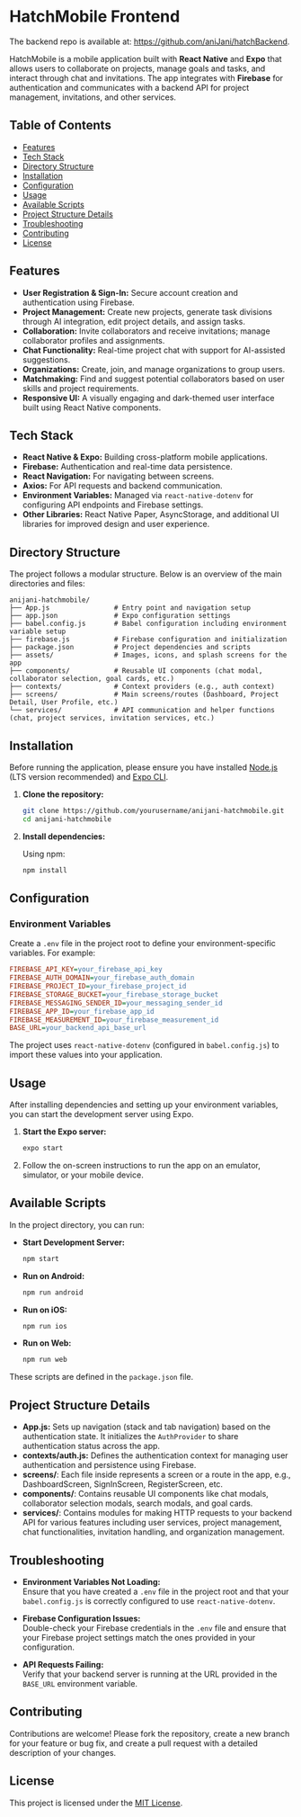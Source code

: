 # HatchMobile Frontend
The backend repo is available at: https://github.com/aniJani/hatchBackend.

HatchMobile is a mobile application built with **React Native** and **Expo** that allows users to collaborate on projects, manage goals and tasks, and interact through chat and invitations. The app integrates with **Firebase** for authentication and communicates with a backend API for project management, invitations, and other services.

## Table of Contents

- [Features](#features)
- [Tech Stack](#tech-stack)
- [Directory Structure](#directory-structure)
- [Installation](#installation)
- [Configuration](#configuration)
- [Usage](#usage)
- [Available Scripts](#available-scripts)
- [Project Structure Details](#project-structure-details)
- [Troubleshooting](#troubleshooting)
- [Contributing](#contributing)
- [License](#license)

## Features

- **User Registration & Sign-In:** Secure account creation and authentication using Firebase.
- **Project Management:** Create new projects, generate task divisions through AI integration, edit project details, and assign tasks.
- **Collaboration:** Invite collaborators and receive invitations; manage collaborator profiles and assignments.
- **Chat Functionality:** Real-time project chat with support for AI-assisted suggestions.
- **Organizations:** Create, join, and manage organizations to group users.
- **Matchmaking:** Find and suggest potential collaborators based on user skills and project requirements.
- **Responsive UI:** A visually engaging and dark-themed user interface built using React Native components.

## Tech Stack

- **React Native & Expo:** Building cross-platform mobile applications.
- **Firebase:** Authentication and real-time data persistence.
- **React Navigation:** For navigating between screens.
- **Axios:** For API requests and backend communication.
- **Environment Variables:** Managed via `react-native-dotenv` for configuring API endpoints and Firebase settings.
- **Other Libraries:** React Native Paper, AsyncStorage, and additional UI libraries for improved design and user experience.

## Directory Structure

The project follows a modular structure. Below is an overview of the main directories and files:

```
anijani-hatchmobile/
├── App.js                # Entry point and navigation setup
├── app.json              # Expo configuration settings
├── babel.config.js       # Babel configuration including environment variable setup
├── firebase.js           # Firebase configuration and initialization
├── package.json          # Project dependencies and scripts
├── assets/               # Images, icons, and splash screens for the app
├── components/           # Reusable UI components (chat modal, collaborator selection, goal cards, etc.)
├── contexts/             # Context providers (e.g., auth context)
├── screens/              # Main screens/routes (Dashboard, Project Detail, User Profile, etc.)
└── services/             # API communication and helper functions (chat, project services, invitation services, etc.)
```

## Installation

Before running the application, please ensure you have installed [Node.js](https://nodejs.org/) (LTS version recommended) and [Expo CLI](https://docs.expo.dev/workflow/expo-cli/).

1. **Clone the repository:**

   ```bash
   git clone https://github.com/yourusername/anijani-hatchmobile.git
   cd anijani-hatchmobile
   ```

2. **Install dependencies:**

   Using npm:

   ```bash
   npm install
   ```


## Configuration

### Environment Variables

Create a `.env` file in the project root to define your environment-specific variables. For example:

```ini
FIREBASE_API_KEY=your_firebase_api_key
FIREBASE_AUTH_DOMAIN=your_firebase_auth_domain
FIREBASE_PROJECT_ID=your_firebase_project_id
FIREBASE_STORAGE_BUCKET=your_firebase_storage_bucket
FIREBASE_MESSAGING_SENDER_ID=your_messaging_sender_id
FIREBASE_APP_ID=your_firebase_app_id
FIREBASE_MEASUREMENT_ID=your_firebase_measurement_id
BASE_URL=your_backend_api_base_url
```

The project uses `react-native-dotenv` (configured in `babel.config.js`) to import these values into your application.

## Usage

After installing dependencies and setting up your environment variables, you can start the development server using Expo.

1. **Start the Expo server:**


   ```bash
   expo start
   ```

2. Follow the on-screen instructions to run the app on an emulator, simulator, or your mobile device.

## Available Scripts

In the project directory, you can run:

- **Start Development Server:**

  ```bash
  npm start
  ```

- **Run on Android:**

  ```bash
  npm run android
  ```

- **Run on iOS:**

  ```bash
  npm run ios
  ```

- **Run on Web:**

  ```bash
  npm run web
  ```

These scripts are defined in the `package.json` file.

## Project Structure Details

- **App.js:** Sets up navigation (stack and tab navigation) based on the authentication state. It initializes the `AuthProvider` to share authentication status across the app.
- **contexts/auth.js:** Defines the authentication context for managing user authentication and persistence using Firebase.
- **screens/**: Each file inside represents a screen or a route in the app, e.g., DashboardScreen, SignInScreen, RegisterScreen, etc.
- **components/**: Contains reusable UI components like chat modals, collaborator selection modals, search modals, and goal cards.
- **services/**: Contains modules for making HTTP requests to your backend API for various features including user services, project management, chat functionalities, invitation handling, and organization management.

## Troubleshooting

- **Environment Variables Not Loading:**  
  Ensure that you have created a `.env` file in the project root and that your `babel.config.js` is correctly configured to use `react-native-dotenv`.

- **Firebase Configuration Issues:**  
  Double-check your Firebase credentials in the `.env` file and ensure that your Firebase project settings match the ones provided in your configuration.

- **API Requests Failing:**  
  Verify that your backend server is running at the URL provided in the `BASE_URL` environment variable.

## Contributing

Contributions are welcome! Please fork the repository, create a new branch for your feature or bug fix, and create a pull request with a detailed description of your changes.

## License

This project is licensed under the [MIT License](LICENSE).
